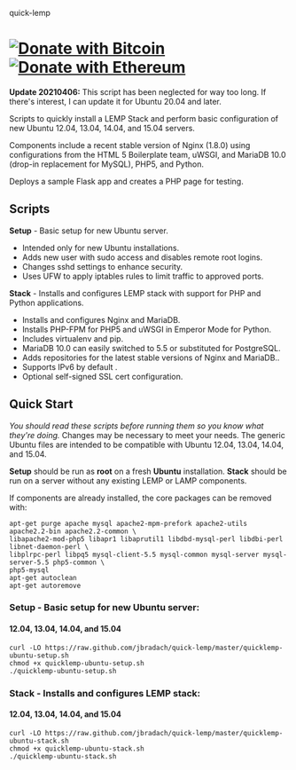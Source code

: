 quick-lemp

[![Donate with Bitcoin](https://en.cryptobadges.io/badge/micro/15mjnqPTSphZZaBiRmrfP8jiSDzo5bYyAa)](https://en.cryptobadges.io/donate/15mjnqPTSphZZaBiRmrfP8jiSDzo5bYyAa)
[![Donate with Ethereum](https://en.cryptobadges.io/badge/micro/0xb39D022eDF05C31e1981f4F4D8137dDa9C57CFaE)](https://en.cryptobadges.io/donate/0xb39D022eDF05C31e1981f4F4D8137dDa9C57CFaE)
==========

__Update 20210406:__  This script has been neglected for way too long. If there's interest, I can update it for Ubuntu 20.04 and later.

Scripts to quickly install a LEMP Stack and perform basic configuration of new Ubuntu 12.04, 13.04, 14.04, and 15.04 servers.

Components include a recent stable version of Nginx (1.8.0) using configurations from the HTML 5 Boilerplate team, uWSGI, and MariaDB 10.0 (drop-in replacement for MySQL), PHP5, and Python.

Deploys a sample Flask app and creates a PHP page for testing.

 Scripts
--------
__Setup__ - Basic setup for new Ubuntu server.
  * Intended only for new Ubuntu installations.
  * Adds new user with sudo access and disables remote root logins.
  * Changes sshd settings to enhance security.
  * Uses UFW to apply iptables rules to limit traffic to approved ports.

__Stack__ - Installs and configures LEMP stack with support for PHP and Python applications.
  * Installs and configures Nginx and MariaDB.
  * Installs PHP-FPM for PHP5 and uWSGI in Emperor Mode for Python.
  * Includes virtualenv and pip.
  * MariaDB 10.0 can easily switched to 5.5 or substituted for PostgreSQL.
  * Adds repositories for the latest stable versions of Nginx and MariaDB..
  * Supports IPv6 by default .
  * Optional self-signed SSL cert configuration.

Quick Start
----------------
_You should read these scripts before running them so you know what they're
doing._ Changes may be necessary to meet your needs. The generic Ubuntu files are 
intended to be compatible with Ubuntu 12.04, 13.04, 14.04, and 15.04. 

__Setup__ should be run as __root__ on a fresh __Ubuntu__ installation. __Stack__ should be run on a server without any existing LEMP or LAMP components.

If components are already installed, the core packages can be removed with:
```
apt-get purge apache mysql apache2-mpm-prefork apache2-utils apache2.2-bin apache2.2-common \
libapache2-mod-php5 libapr1 libaprutil1 libdbd-mysql-perl libdbi-perl libnet-daemon-perl \
libplrpc-perl libpq5 mysql-client-5.5 mysql-common mysql-server mysql-server-5.5 php5-common \ 
php5-mysql
apt-get autoclean
apt-get autoremove
```

### Setup - Basic setup for new Ubuntu server:
#### 12.04, 13.04, 14.04, and 15.04
```
curl -LO https://raw.github.com/jbradach/quick-lemp/master/quicklemp-ubuntu-setup.sh
chmod +x quicklemp-ubuntu-setup.sh
./quicklemp-ubuntu-setup.sh
```

### Stack - Installs and configures LEMP stack:
#### 12.04, 13.04, 14.04, and 15.04
```
curl -LO https://raw.github.com/jbradach/quick-lemp/master/quicklemp-ubuntu-stack.sh
chmod +x quicklemp-ubuntu-stack.sh
./quicklemp-ubuntu-stack.sh
```
